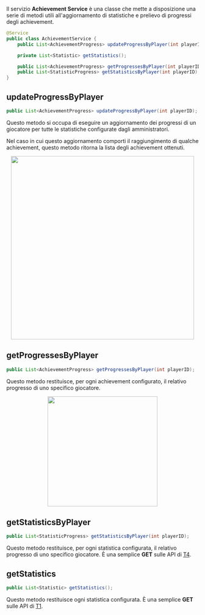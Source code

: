 Il servizio **Achievement Service** è una classe che mette a disposizione una serie di metodi utili all'aggiornamento di statistiche e prelievo di progressi degli achievement.

```java
@Service
public class AchievementService {
    public List<AchievementProgress> updateProgressByPlayer(int playerID);

    private List<Statistic> getStatistics();

    public List<AchievementProgress> getProgressesByPlayer(int playerID);
    public List<StatisticProgress> getStatisticsByPlayer(int playerID);
}
```

## updateProgressByPlayer

```java
public List<AchievementProgress> updateProgressByPlayer(int playerID);
```

Questo metodo si occupa di eseguire un aggiornamento dei progressi di un giocatore per tutte le statistiche configurate dagli amministratori.

Nel caso in cui questo aggiornamento comporti il raggiungimento di qualche achievement, questo metodo ritorna la lista degli achievement ottenuti.

<img src="_assets/media/diagrams/updateProgressByPlayer_sd.png" style="width: 50vw; display: block; margin-left: auto; margin-right: auto;">

## getProgressesByPlayer

```java
public List<AchievementProgress> getProgressesByPlayer(int playerID);
```

Questo metodo restituisce, per ogni achievement configurato, il relativo progresso di uno specifico giocatore.

<img src="_assets/media/diagrams/getProgressesByPlayer_sd.png" style="width: 30vw; display: block; margin-left: auto; margin-right: auto;">

## getStatisticsByPlayer

```java
public List<StatisticProgress> getStatisticsByPlayer(int playerID);
```

Questo metodo restituisce, per ogni statistica configurata, il relativo progresso di uno specifico giocatore. È una semplice __GET__ sulle API di  [T4](/task/t4/).

## getStatistics

```java
public List<Statistic> getStatistics();
```

Questo metodo restituisce ogni statistica configurata. È una semplice __GET__ sulle API di  [T1](/task/t1/).